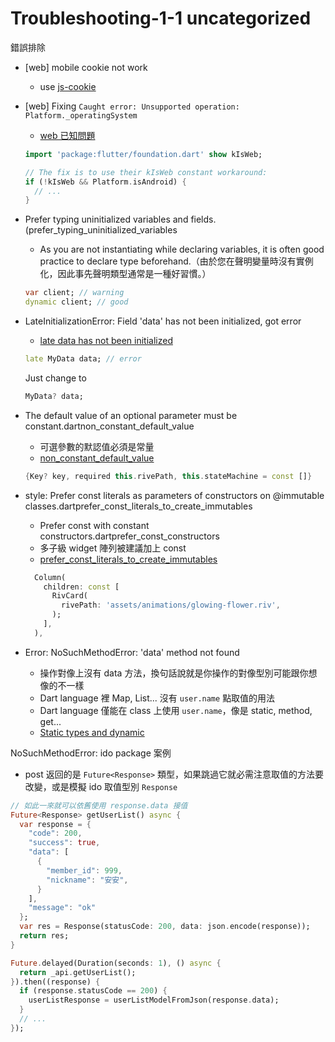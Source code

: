 # Troubleshooting-1-1 uncategorized

錯誤排除

- [web] mobile cookie not work
  - use [js-cookie](https://github.com/js-cookie/js-cookie)
- [web] Fixing `Caught error: Unsupported operation: Platform._operatingSystem`
  - [web 已知問題](http://blog.wafrat.com/fixing-caught-error-unsupported-operation-platform-_operatingsystem/)
  ```dart
  import 'package:flutter/foundation.dart' show kIsWeb;
  
  // The fix is to use their kIsWeb constant workaround:
  if (!kIsWeb && Platform.isAndroid) {
    // ...
  }
  ```

- Prefer typing uninitialized variables and fields. (prefer_typing_uninitialized_variables
  - As you are not instantiating while declaring variables, it is often good practice to declare type beforehand.（由於您在聲明變量時沒有實例化，因此事先聲明類型通常是一種好習慣。）
  ```dart
  var client; // warning
  dynamic client; // good
  ```

- LateInitializationError: Field 'data' has not been initialized, got error
  - [late data has not been initialized](https://stackoverflow.com/questions/67401385/lateinitializationerror-field-data-has-not-been-initialized-got-error)
  
  ```dart
  late MyData data; // error
  ```
  Just change to
  ```dart
  MyData? data;
  ```

- The default value of an optional parameter must be constant.dartnon_constant_default_value
  - 可選參數的默認值必須是常量
  - [non_constant_default_value](https://dart.dev/tools/diagnostic-messages#non_constant_default_value)
  ```dart
  {Key? key, required this.rivePath, this.stateMachine = const []}
  ```

- style: Prefer const literals as parameters of constructors on @immutable classes.dartprefer_const_literals_to_create_immutables
  - Prefer const with constant constructors.dartprefer_const_constructors
  - 多子級 widget 陣列被建議加上 const
  - [prefer_const_literals_to_create_immutables](https://dart-lang.github.io/linter/lints/prefer_const_literals_to_create_immutables.html)
  ```dart
    Column(
      children: const [
        RivCard(
          rivePath: 'assets/animations/glowing-flower.riv',
        );
      ],
    ),
  ```

- Error: NoSuchMethodError: 'data' method not found
  - 操作對像上沒有 data 方法，換句話說就是你操作的對像型別可能跟你想像的不一樣
  - Dart language 裡 Map, List... 沒有 `user.name` 點取值的用法
  - Dart language 僅能在 class 上使用 `user.name`，像是 static, method, get... 
  - [Static types and dynamic](https://dart.dev/guides/language/extension-methods#static-types-and-dynamic)
  
NoSuchMethodError: ido package 案例
  - post 返回的是 `Future<Response>` 類型，如果跳過它就必需注意取值的方法要改變，或是模擬 ido 取值型別 `Response`
  ```dart
  // 如此一來就可以依舊使用 response.data 接值
  Future<Response> getUserList() async {
    var response = {
      "code": 200,
      "success": true,
      "data": [
        {
          "member_id": 999,
          "nickname": "安安",
        }
      ],
      "message": "ok"
    };
    var res = Response(statusCode: 200, data: json.encode(response));
    return res;
  }
  ```
  ```dart
  Future.delayed(Duration(seconds: 1), () async {
    return _api.getUserList();
  }).then((response) {
    if (response.statusCode == 200) {
      userListResponse = userListModelFromJson(response.data);
    }
    // ...
  });
  ```
